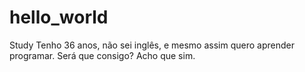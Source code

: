 # hello_world
Study
Tenho 36 anos, não sei inglês, e mesmo assim quero aprender programar.
Será que consigo?
Acho que sim.
